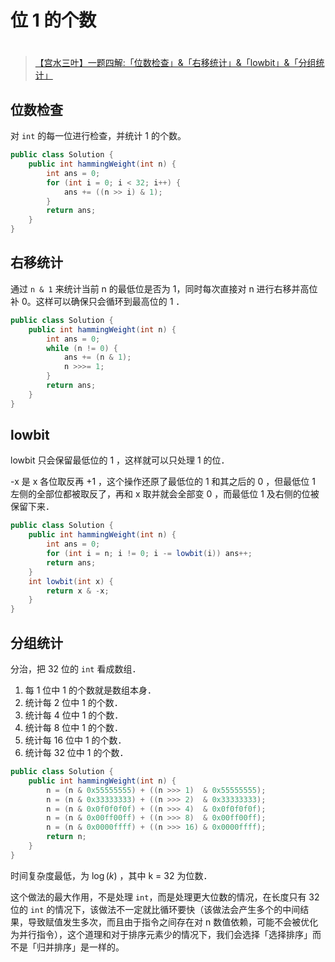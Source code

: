 # 位 1 的个数

> #
> [【宫水三叶】一题四解:「位数检查」&「右移统计」&「lowbit」&「分组统计」](https://leetcode-cn.com/problems/number-of-1-bits/solution/yi-ti-san-jie-wei-shu-jian-cha-you-yi-to-av1r/)

## 位数检查

对 `int` 的每一位进行检查，并统计 1 的个数。

```java
public class Solution {
    public int hammingWeight(int n) {
        int ans = 0;
        for (int i = 0; i < 32; i++) {
            ans += ((n >> i) & 1);
        }
        return ans;
    }
}

```

## 右移统计

通过 `n & 1` 来统计当前 n 的最低位是否为 1，同时每次直接对 n 进行右移并高位补 0。这样可以确保只会循环到最高位的 1 ．

```java
public class Solution {
    public int hammingWeight(int n) {
        int ans = 0;
        while (n != 0) {
            ans += (n & 1);
            n >>>= 1;
        }
        return ans;
    }
}
```

## lowbit

lowbit 只会保留最低位的 1 ，这样就可以只处理 1 的位．

-x 是 x 各位取反再 +1 ，这个操作还原了最低位的 1 和其之后的 0 ，但最低位 1 左侧的全部位都被取反了，再和 x 取并就会全部变 0 ，而最低位 1 及右侧的位被保留下来．

```java
public class Solution {
    public int hammingWeight(int n) {
        int ans = 0;
        for (int i = n; i != 0; i -= lowbit(i)) ans++;
        return ans;
    }
    int lowbit(int x) {
        return x & -x;
    }
}

```

## 分组统计

分治，把 32 位的 `int` 看成数组．

1. 每 1 位中 1 的个数就是数组本身．
2. 统计每 2 位中 1 的个数．
3. 统计每 4 位中 1 的个数．
3. 统计每 8 位中 1 的个数．
4. 统计每 16 位中 1 的个数．
5. 统计每 32 位中 1 的个数．

```java
public class Solution {
    public int hammingWeight(int n) {
        n = (n & 0x55555555) + ((n >>> 1)  & 0x55555555);
        n = (n & 0x33333333) + ((n >>> 2)  & 0x33333333);
        n = (n & 0x0f0f0f0f) + ((n >>> 4)  & 0x0f0f0f0f);
        n = (n & 0x00ff00ff) + ((n >>> 8)  & 0x00ff00ff);
        n = (n & 0x0000ffff) + ((n >>> 16) & 0x0000ffff);
        return n;
    }
}

```

时间复杂度最低，为 $\log(k)$ ，其中 k = 32 为位数．

这个做法的最大作用，不是处理 `int`，而是处理更大位数的情况，在长度只有 32 位的 `int` 的情况下，该做法不一定就比循环要快（该做法会产生多个的中间结果，导致赋值发生多次，而且由于指令之间存在对 n 数值依赖，可能不会被优化为并行指令），这个道理和对于排序元素少的情况下，我们会选择「选择排序」而不是「归并排序」是一样的。
